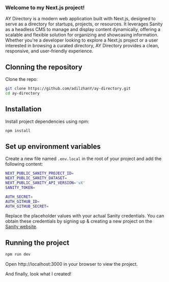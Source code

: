 ### Welcome to my Next.js project! ###
AY Directory is a modern web application built with Next.js, designed to serve as a directory for startups, projects, or resources. It leverages Sanity as a headless CMS to manage and display content dynamically, offering a scalable and flexible solution for organizing and showcasing information. Whether you're a developer looking to explore a Next.js project or a user interested in browsing a curated directory, AY Directory provides a clean, responsive, and user-friendly experience.


## Clonning the repository

Clone the repo:
```bash
git clone https://github.com/adilzhanY/ay-directory.git
cd ay-directory
```
## Installation
Install project dependencies using npm:
```bash
npm install
```

## Set up environment variables
Create a new file named `.env.local` in the root of your project and add the following content:
```bash
NEXT_PUBLIC_SANITY_PROJECT_ID=
NEXT_PUBLIC_SANITY_DATASET=
NEXT_PUBLIC_SANITY_API_VERSION='vX'
SANITY_TOKEN=

AUTH_SECRET= 
AUTH_GITHUB_ID=
AUTH_GITHUB_SECRET=
```
Replace the placeholder values with your actual Sanity credentials. You can obtain these credentials by signing up & creating a new project on the [Sanity website](https://www.sanity.io/).

## Running the project
```bash
npm run dev
```

Open http://localhost:3000 in your browser to view the project.

And finally, look what I created!
